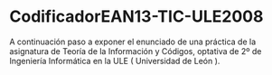 CodificadorEAN13-TIC-ULE2008
============================

A continuación paso a exponer el enunciado de una práctica de la asignatura de Teoría de la Información y Códigos, optativa de 2º de Ingeniería Informática en la ULE ( Universidad de León ).
